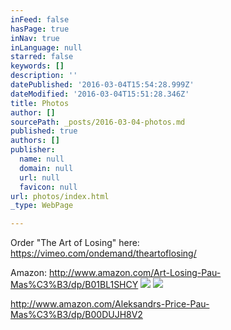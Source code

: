 ```yaml
---
inFeed: false
hasPage: true
inNav: true
inLanguage: null
starred: false
keywords: []
description: ''
datePublished: '2016-03-04T15:54:28.999Z'
dateModified: '2016-03-04T15:51:28.346Z'
title: Photos
author: []
sourcePath: _posts/2016-03-04-photos.md
published: true
authors: []
publisher:
  name: null
  domain: null
  url: null
  favicon: null
url: photos/index.html
_type: WebPage

---
```

Order "The Art of Losing" here: https://vimeo.com/ondemand/theartoflosing/

Amazon: http://www.amazon.com/Art-Losing-Pau-Mas%C3%B3/dp/B01BL1SHCY
![](https://the-grid-user-content.s3-us-west-2.amazonaws.com/5e94910f-b154-4dff-8d4e-b7607233bb39.jpg)
![](https://the-grid-user-content.s3-us-west-2.amazonaws.com/b9e2bbc3-8f37-4b97-b38c-e998867b37ea.jpg)

http://www.amazon.com/Aleksandrs-Price-Pau-Mas%C3%B3/dp/B00DUJH8V2